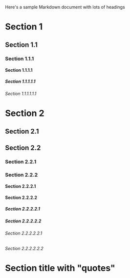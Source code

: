 Here's a sample Markdown document with lots of headings

# Section 1

## Section 1.1

### Section 1.1.1

#### Section 1.1.1.1

##### Section 1.1.1.1.1

###### Section 1.1.1.1.1.1

# Section 2

## Section 2.1

## Section 2.2

### Section 2.2.1

### Section 2.2.2

#### Section 2.2.2.1

#### Section 2.2.2.2

##### Section 2.2.2.2.1

##### Section 2.2.2.2.2

###### Section 2.2.2.2.2.1

###### Section 2.2.2.2.2.2

# Section title with "quotes"
